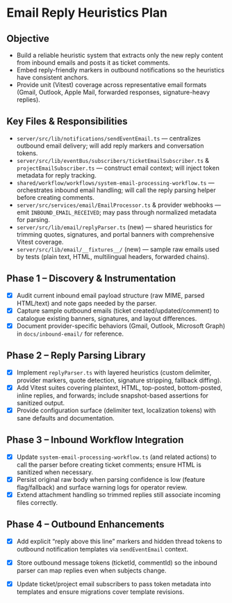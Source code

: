 # Email Reply Heuristics Plan

## Objective
- Build a reliable heuristic system that extracts only the new reply content from inbound emails and posts it as ticket comments.
- Embed reply-friendly markers in outbound notifications so the heuristics have consistent anchors.
- Provide unit (Vitest) coverage across representative email formats (Gmail, Outlook, Apple Mail, forwarded responses, signature-heavy replies).

## Key Files & Responsibilities
- `server/src/lib/notifications/sendEventEmail.ts` — centralizes outbound email delivery; will add reply markers and conversation tokens.
- `server/src/lib/eventBus/subscribers/ticketEmailSubscriber.ts` & `projectEmailSubscriber.ts` — construct email context; will inject token metadata for reply tracking.
- `shared/workflow/workflows/system-email-processing-workflow.ts` — orchestrates inbound email handling; will call the reply parsing helper before creating comments.
- `server/src/services/email/EmailProcessor.ts` & provider webhooks — emit `INBOUND_EMAIL_RECEIVED`; may pass through normalized metadata for parsing.
- `server/src/lib/email/replyParser.ts` (new) — shared heuristics for trimming quotes, signatures, and portal banners with comprehensive Vitest coverage.
- `server/src/lib/email/__fixtures__/` (new) — sample raw emails used by tests (plain text, HTML, multilingual headers, forwarded chains).

## Phase 1 – Discovery & Instrumentation
- [x] Audit current inbound email payload structure (raw MIME, parsed HTML/text) and note gaps needed by the parser.
- [x] Capture sample outbound emails (ticket created/updated/comment) to catalogue existing banners, signatures, and layout differences.
- [x] Document provider-specific behaviors (Gmail, Outlook, Microsoft Graph) in `docs/inbound-email/` for reference.

## Phase 2 – Reply Parsing Library
- [x] Implement `replyParser.ts` with layered heuristics (custom delimiter, provider markers, quote detection, signature stripping, fallback diffing).
- [x] Add Vitest suites covering plaintext, HTML, top-posted, bottom-posted, inline replies, and forwards; include snapshot-based assertions for sanitized output.
- [x] Provide configuration surface (delimiter text, localization tokens) with sane defaults and documentation.

## Phase 3 – Inbound Workflow Integration
- [x] Update `system-email-processing-workflow.ts` (and related actions) to call the parser before creating ticket comments; ensure HTML is sanitized when necessary.
- [x] Persist original raw body when parsing confidence is low (feature flag/fallback) and surface warning logs for operator review.
- [x] Extend attachment handling so trimmed replies still associate incoming files correctly.

## Phase 4 – Outbound Enhancements
- [x] Add explicit “reply above this line” markers and hidden thread tokens to outbound notification templates via `sendEventEmail` context.
- [x] Store outbound message tokens (ticketId, commentId) so the inbound parser can map replies even when subjects change.
- [x] Update ticket/project email subscribers to pass token metadata into templates and ensure migrations cover template revisions.

